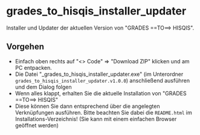 # grades_to_hisqis_installer_updater

Installer und Updater der aktuellen Version von "GRADES ==TO==> HISQIS".

## Vorgehen
- Einfach oben rechts auf "<> Code" => "Download ZIP" klicken und am PC entpacken.
- Die Datei "_grades_to_hisqis_installer_updater.exe" (im Unterordner `grades_to_hisqis_installer_updater.v1.0.0`) anschließend ausführen und dem Dialog folgen
- Wenn alles klappt, erhalten Sie die aktuelle Installation von "GRADES ==TO==> HISQIS"
- Diese können Sie dann entsprechend über die angelegten Verknüpfungen ausführen. Bitte beachten Sie dabei die `README.html` im Installations-Verzeichnis!
  (Sie kann mit einem einfachen Browser geöffnet werden)
